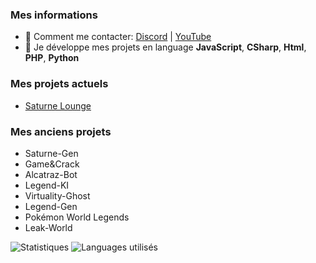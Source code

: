 
### Mes informations
- 🔭 Comment me contacter: [Discord](https://discord.gg/sma88qzTgw) | [YouTube](https://youtube.com/channel/UCi4jHrq0SEXrcm9xxWHWtag) 
- 🌱 Je développe mes projets en language __JavaScript__, __CSharp__, __Html__, __PHP__, __Python__

### Mes projets actuels 
- [Saturne Lounge](https://discord.gg/saturnetools)

### Mes anciens projets 
- Saturne-Gen
- Game&Crack
- Alcatraz-Bot
- Legend-KI
- Virtuality-Ghost 
- Legend-Gen
- Pokémon World Legends 
- Leak-World



<img alt="Statistiques" src="https://github-readme-stats.vercel.app/api?username=GalackQSM&show_icons=true&hide_border=true&theme=tokyonight" />
<img alt="Languages utilisés" src="https://github-readme-stats.vercel.app/api/top-langs?username=GalackQSM&show_icons=true&theme=tokyonight&layout=compact" />
